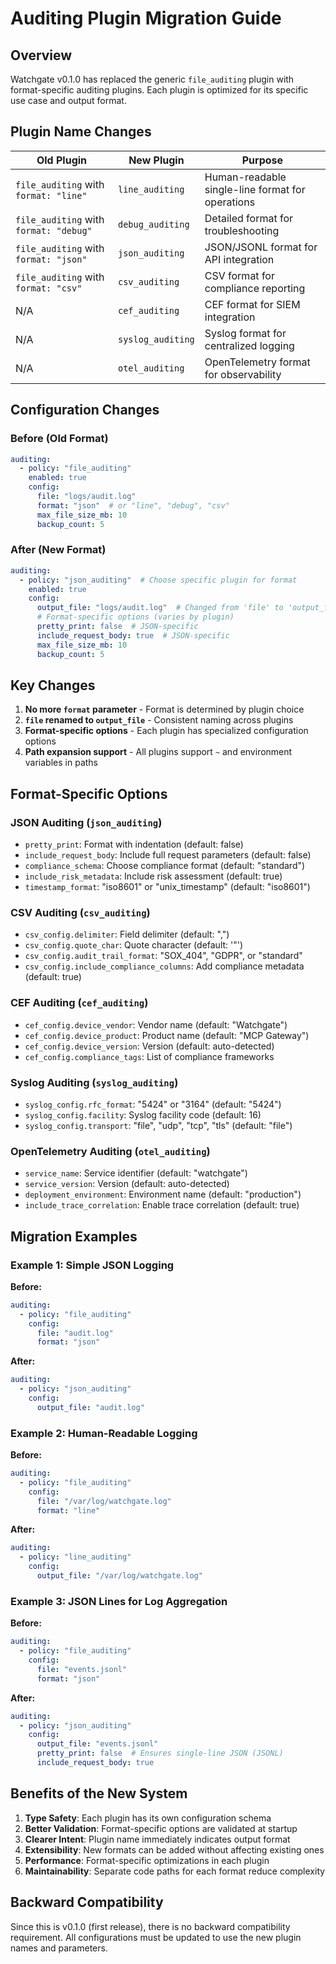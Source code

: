 # Auditing Plugin Migration Guide

## Overview
Watchgate v0.1.0 has replaced the generic `file_auditing` plugin with format-specific auditing plugins. Each plugin is optimized for its specific use case and output format.

## Plugin Name Changes

| Old Plugin | New Plugin | Purpose |
|------------|------------|---------|
| `file_auditing` with `format: "line"` | `line_auditing` | Human-readable single-line format for operations |
| `file_auditing` with `format: "debug"` | `debug_auditing` | Detailed format for troubleshooting |
| `file_auditing` with `format: "json"` | `json_auditing` | JSON/JSONL format for API integration |
| `file_auditing` with `format: "csv"` | `csv_auditing` | CSV format for compliance reporting |
| N/A | `cef_auditing` | CEF format for SIEM integration |
| N/A | `syslog_auditing` | Syslog format for centralized logging |
| N/A | `otel_auditing` | OpenTelemetry format for observability |

## Configuration Changes

### Before (Old Format)
```yaml
auditing:
  - policy: "file_auditing"
    enabled: true
    config:
      file: "logs/audit.log"
      format: "json"  # or "line", "debug", "csv"
      max_file_size_mb: 10
      backup_count: 5
```

### After (New Format)
```yaml
auditing:
  - policy: "json_auditing"  # Choose specific plugin for format
    enabled: true
    config:
      output_file: "logs/audit.log"  # Changed from 'file' to 'output_file'
      # Format-specific options (varies by plugin)
      pretty_print: false  # JSON-specific
      include_request_body: true  # JSON-specific
      max_file_size_mb: 10
      backup_count: 5
```

## Key Changes

1. **No more `format` parameter** - Format is determined by plugin choice
2. **`file` renamed to `output_file`** - Consistent naming across plugins
3. **Format-specific options** - Each plugin has specialized configuration options
4. **Path expansion support** - All plugins support `~` and environment variables in paths

## Format-Specific Options

### JSON Auditing (`json_auditing`)
- `pretty_print`: Format with indentation (default: false)
- `include_request_body`: Include full request parameters (default: false)
- `compliance_schema`: Choose compliance format (default: "standard")
- `include_risk_metadata`: Include risk assessment (default: true)
- `timestamp_format`: "iso8601" or "unix_timestamp" (default: "iso8601")

### CSV Auditing (`csv_auditing`)
- `csv_config.delimiter`: Field delimiter (default: ",")
- `csv_config.quote_char`: Quote character (default: '"')
- `csv_config.audit_trail_format`: "SOX_404", "GDPR", or "standard"
- `csv_config.include_compliance_columns`: Add compliance metadata (default: true)

### CEF Auditing (`cef_auditing`)
- `cef_config.device_vendor`: Vendor name (default: "Watchgate")
- `cef_config.device_product`: Product name (default: "MCP Gateway")
- `cef_config.device_version`: Version (default: auto-detected)
- `cef_config.compliance_tags`: List of compliance frameworks

### Syslog Auditing (`syslog_auditing`)
- `syslog_config.rfc_format`: "5424" or "3164" (default: "5424")
- `syslog_config.facility`: Syslog facility code (default: 16)
- `syslog_config.transport`: "file", "udp", "tcp", "tls" (default: "file")

### OpenTelemetry Auditing (`otel_auditing`)
- `service_name`: Service identifier (default: "watchgate")
- `service_version`: Version (default: auto-detected)
- `deployment_environment`: Environment name (default: "production")
- `include_trace_correlation`: Enable trace correlation (default: true)

## Migration Examples

### Example 1: Simple JSON Logging
**Before:**
```yaml
auditing:
  - policy: "file_auditing"
    config:
      file: "audit.log"
      format: "json"
```

**After:**
```yaml
auditing:
  - policy: "json_auditing"
    config:
      output_file: "audit.log"
```

### Example 2: Human-Readable Logging
**Before:**
```yaml
auditing:
  - policy: "file_auditing"
    config:
      file: "/var/log/watchgate.log"
      format: "line"
```

**After:**
```yaml
auditing:
  - policy: "line_auditing"
    config:
      output_file: "/var/log/watchgate.log"
```

### Example 3: JSON Lines for Log Aggregation
**Before:**
```yaml
auditing:
  - policy: "file_auditing"
    config:
      file: "events.jsonl"
      format: "json"
```

**After:**
```yaml
auditing:
  - policy: "json_auditing"
    config:
      output_file: "events.jsonl"
      pretty_print: false  # Ensures single-line JSON (JSONL)
      include_request_body: true
```

## Benefits of the New System

1. **Type Safety**: Each plugin has its own configuration schema
2. **Better Validation**: Format-specific options are validated at startup
3. **Clearer Intent**: Plugin name immediately indicates output format
4. **Extensibility**: New formats can be added without affecting existing ones
5. **Performance**: Format-specific optimizations in each plugin
6. **Maintainability**: Separate code paths for each format reduce complexity

## Backward Compatibility

Since this is v0.1.0 (first release), there is no backward compatibility requirement. All configurations must be updated to use the new plugin names and parameters.